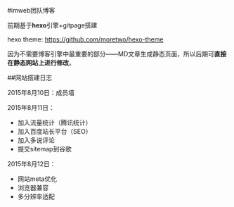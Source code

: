 #imweb团队博客

前期基于**hexo**引擎+gitpage搭建

hexo theme:
https://github.com/moretwo/hexo-theme

因为不需要博客引擎中最重要的部分——MD文章生成静态页面，所以后期可**直接在静态网站上进行修改**。

##网站搭建日志

2015年8月10日：成员墙

2015年8月11日：

* 加入流量统计（腾讯统计）
* 加入百度站长平台（SEO）
* 加入多说评论
* 提交sitemap到谷歌

2015年8月12日：

* 网站meta优化
* 浏览器兼容
* 多分辨率适配